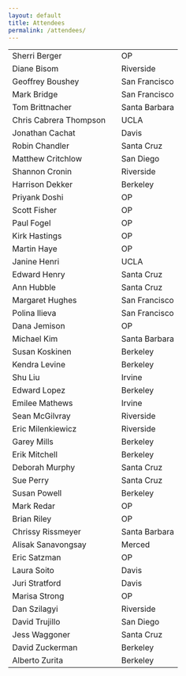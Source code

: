 ```yaml
---
layout: default
title: Attendees
permalink: /attendees/
--- 
```


<table cellspacing="14">
<tr>	<td>	Sherri Berger	</td>	<td>	</td>	<td>	OP	</td>	</tr>
<tr>	<td>	Diane Bisom	</td>	<td>	</td>	<td>	Riverside	</td>	</tr>
<tr>	<td>	Geoffrey Boushey	</td>	<td>	</td>	<td>	San Francisco	</td>	</tr>
<tr>	<td>	Mark Bridge	</td>	<td>	</td>	<td>	San Francisco	</td>	</tr>
<tr>	<td>	Tom Brittnacher	</td>	<td>	</td>	<td>	Santa Barbara	</td>	</tr>
<tr>	<td>	Chris Cabrera Thompson	</td>	<td>	</td>	<td>	UCLA	</td>	</tr>
<tr>	<td>	Jonathan Cachat	</td>	<td>	</td>	<td>	Davis	</td>	</tr>
<tr>	<td>	Robin Chandler	</td>	<td>	</td>	<td>	Santa Cruz	</td>	</tr>
<tr>	<td>	Matthew Critchlow	</td>	<td>	</td>	<td>	San Diego	</td>	</tr>
<tr>	<td>	Shannon Cronin	</td>	<td>	</td>	<td>	Riverside	</td>	</tr>
<tr>	<td>	Harrison Dekker	</td>	<td>	</td>	<td>	Berkeley	</td>	</tr>
<tr>	<td>	Priyank Doshi	</td>	<td>	</td>	<td>	OP	</td>	</tr>
<tr>	<td>	Scott Fisher	</td>	<td>	</td>	<td>	OP	</td>	</tr>
<tr>	<td>	Paul Fogel	</td>	<td>	</td>	<td>	OP	</td>	</tr>
<tr>	<td>	Kirk Hastings	</td>	<td>	</td>	<td>	OP	</td>	</tr>
<tr>	<td>	Martin Haye	</td>	<td>	</td>	<td>	OP	</td>	</tr>
<tr>	<td>	Janine Henri	</td>	<td>	</td>	<td>	UCLA	</td>	</tr>
<tr>	<td>	Edward Henry	</td>	<td>	</td>	<td>	Santa Cruz	</td>	</tr>
<tr>	<td>	Ann Hubble	</td>	<td>	</td>	<td>	Santa Cruz	</td>	</tr>
<tr>	<td>	Margaret Hughes </td>	<td>	</td>	<td>	San Francisco	</td>	</tr>
<tr>	<td>	Polina Ilieva	</td>	<td>	</td>	<td>	San Francisco	</td>	</tr>
<tr>	<td>	Dana Jemison	</td>	<td>	</td>	<td>	OP	</td>	</tr>
<tr>	<td>	Michael Kim	</td>	<td>	</td>	<td>	Santa Barbara	</td>	</tr>
<tr>	<td>	Susan Koskinen	</td>	<td>	</td>	<td>	Berkeley	</td>	</tr>
<tr>	<td>	Kendra Levine	</td>	<td>	</td>	<td>	Berkeley	</td>	</tr>
<tr>	<td>	Shu Liu	</td>	<td>	</td>	<td>	Irvine	</td>	</tr>
<tr>	<td>	Edward Lopez	</td>	<td>	</td>	<td>	Berkeley	</td>	</tr>
<tr>	<td>	Emilee Mathews	</td>	<td>	</td>	<td>	Irvine	</td>	</tr>
<tr>	<td>	Sean  McGilvray	</td>	<td>	</td>	<td>	Riverside	</td>	</tr>
<tr>	<td>	Eric Milenkiewicz	</td>	<td>	</td>	<td>	Riverside	</td>	</tr>
<tr>	<td>	Garey Mills	</td>	<td>	</td>	<td>	Berkeley	</td>	</tr>
<tr>	<td>	Erik Mitchell	</td>	<td>	</td>	<td>	Berkeley	</td>	</tr>
<tr>	<td>	Deborah Murphy	</td>	<td>	</td>	<td>	Santa Cruz	</td>	</tr>
<tr>	<td>	Sue Perry	</td>	<td>	</td>	<td>	Santa Cruz	</td>	</tr>
<tr>	<td>	Susan Powell	</td>	<td>	</td>	<td>	Berkeley	</td>	</tr>
<tr>	<td>	Mark Redar	</td>	<td>	</td>	<td>	OP	</td>	</tr>
<tr>	<td>	Brian Riley	</td>	<td>	</td>	<td>	OP	</td>	</tr>
<tr>	<td>	Chrissy Rissmeyer	</td>	<td>	</td>	<td>	Santa Barbara	</td>	</tr>
<tr>	<td>	Alisak Sanavongsay	</td>	<td>	</td>	<td>	Merced	</td>	</tr>
<tr>	<td>	Eric Satzman	</td>	<td>	</td>	<td>	OP	</td>	</tr>
<tr>	<td>	Laura Soito	</td>	<td>	</td>	<td>	Davis	</td>	</tr>
<tr>	<td>	Juri Stratford	</td>	<td>	</td>	<td>	Davis	</td>	</tr>
<tr>	<td>	Marisa Strong	</td>	<td>	</td>	<td>	OP	</td>	</tr>
<tr>	<td>	Dan Szilagyi	</td>	<td>	</td>	<td>	Riverside	</td>	</tr>
<tr>	<td>	David Trujillo	</td>	<td>	</td>	<td>	San Diego	</td>	</tr>
<tr>	<td>	Jess Waggoner	</td>	<td>	</td>	<td>	Santa Cruz	</td>	</tr>
<tr>	<td>	David Zuckerman	</td>	<td>	</td>	<td>	Berkeley	</td>	</tr>
<tr>	<td>	Alberto Zurita	</td>	<td>	</td>	<td>	Berkeley	</td>	</tr>
</table>

